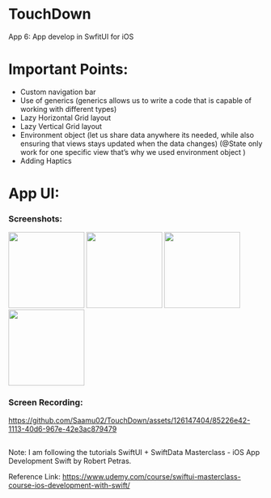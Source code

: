# TouchDown
App 6: App develop in SwfitUI for iOS


# Important Points:
- Custom navigation bar
- Use of generics (generics allows us to write a code that is capable of working with different types)
- Lazy Horizontal Grid layout 
- Lazy Vertical Grid layout 
- Environment object (let us share data anywhere its needed, while also ensuring that views stays updated when the data changes) (@State only work for one specific view that’s why we used environment object )
- Adding Haptics

# App UI:

### Screenshots:

<img src="https://github.com/Saamu02/TouchDown/assets/126147404/1f3699b3-90f5-4c91-aab2-fc9e5b97c894" width="150" />
<img src="https://github.com/Saamu02/TouchDown/assets/126147404/9c01d88a-9771-41fb-a2ea-c1821fec89ba" width="150" />
<img src="https://github.com/Saamu02/TouchDown/assets/126147404/8a7f531f-02b5-4ce3-b794-15a0ccd01922" width="150" />
<img src="https://github.com/Saamu02/TouchDown/assets/126147404/1aab95ad-a774-49d6-8c22-66a9a5c1a7a8" width="150" />


### Screen Recording:

https://github.com/Saamu02/TouchDown/assets/126147404/85226e42-1113-40d6-967e-42e3ac879479



## 
##

Note: I am following the tutorials SwiftUI + SwiftData Masterclass - iOS App Development Swift by Robert Petras.

Reference Link: https://www.udemy.com/course/swiftui-masterclass-course-ios-development-with-swift/
